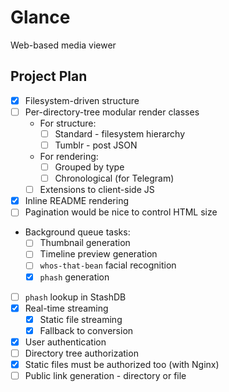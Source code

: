 # Glance

Web-based media viewer

## Project Plan

* [x] Filesystem-driven structure
* [ ] Per-directory-tree modular render classes
  * For structure:
    * [ ] Standard - filesystem hierarchy
    * [ ] Tumblr - post JSON
  * For rendering:
    * [ ] Grouped by type
    * [ ] Chronological (for Telegram)
  * [ ] Extensions to client-side JS
* [x] Inline README rendering
* [ ] Pagination would be nice to control HTML size
* Background queue tasks:
  * [ ] Thumbnail generation
  * [ ] Timeline preview generation
  * [ ] `whos-that-bean` facial recognition
  * [x] `phash` generation
* [ ] `phash` lookup in StashDB
* [x] Real-time streaming
  * [x] Static file streaming
  * [x] Fallback to conversion
* [x] User authentication
* [ ] Directory tree authorization
* [x] Static files must be authorized too (with Nginx)
* [ ] Public link generation - directory or file
